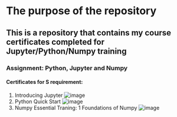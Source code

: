 # The purpose of the repository  
## This is a repository that contains my course certificates completed for Jupyter/Python/Numpy training

### Assignment: Python, Jupyter and Numpy
#### Certificates for S requirement: 
1. Introducing Jupyter ![image](https://github.com/Celina-Fu/Course-Certificate/assets/155996486/b0f18e7a-d540-476d-9d6b-ea38b892d458)
2. Python Quick Start ![image](https://github.com/Celina-Fu/Course-Certificate/assets/155996486/7bde139e-1160-410c-8b17-d52d9d489e16)
3. Numpy Essential Traning: 1 Foundations of Numpy ![image](https://github.com/Celina-Fu/Course-Certificate/assets/155996486/c4748301-1bae-4376-9346-a7f01ae38258)
